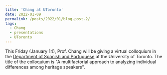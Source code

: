```yaml
---
title: 'Chang at UToronto'
date: 2022-01-09
permalink: /posts/2022/01/blog-post-2/
tags:
  - Chang
  - presentations
  - UToronto
---
```


This Friday (January 14), Prof. Chang will be giving a virtual colloquium in the <a href="https://www.spanport.utoronto.ca/" target="_blank" rel="noopener noreferrer">Department of Spanish and Portuguese</a> at the University of Toronto. The title of the colloquium is "A multifactorial approach to analyzing individual differences among heritage speakers".
